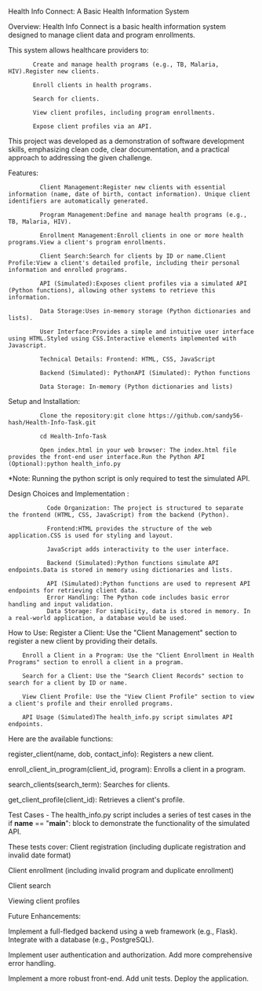 Health Info Connect: A Basic Health Information System

Overview:
Health Info Connect is a basic health information system designed to manage client data and program enrollments. 

This system allows healthcare providers to:

           Create and manage health programs (e.g., TB, Malaria, HIV).Register new clients.
           
           Enroll clients in health programs.
           
           Search for clients.
           
           View client profiles, including program enrollments.
           
           Expose client profiles via an API.
           
This project was developed as a demonstration of software development skills, emphasizing clean code, clear documentation, 
and a practical approach to addressing the given challenge.


Features:

             Client Management:Register new clients with essential information (name, date of birth, contact information). Unique client identifiers are automatically generated. 
             
             Program Management:Define and manage health programs (e.g., TB, Malaria, HIV).
             
             Enrollment Management:Enroll clients in one or more health programs.View a client's program enrollments.
             
             Client Search:Search for clients by ID or name.Client Profile:View a client's detailed profile, including their personal information and enrolled programs.
             
             API (Simulated):Exposes client profiles via a simulated API (Python functions), allowing other systems to retrieve this information.
             
             Data Storage:Uses in-memory storage (Python dictionaries and lists).
             
             User Interface:Provides a simple and intuitive user interface using HTML.Styled using CSS.Interactive elements implemented with Javascript.
             
             Technical Details: Frontend: HTML, CSS, JavaScript
             
             Backend (Simulated): PythonAPI (Simulated): Python functions
             
             Data Storage: In-memory (Python dictionaries and lists)

             
Setup and Installation: 

             Clone the repository:git clone https://github.com/sandy56-hash/Health-Info-Task.git
             
             cd Health-Info-Task
             
             Open index.html in your web browser: The index.html file provides the front-end user interface.Run the Python API (Optional):python health_info.py
             
*Note: Running the python script is only required to test the simulated API.



Design Choices and Implementation :

               Code Organization: The project is structured to separate the frontend (HTML, CSS, JavaScript) from the backend (Python).
               
               Frontend:HTML provides the structure of the web application.CSS is used for styling and layout.
               
               JavaScript adds interactivity to the user interface.
               
               Backend (Simulated):Python functions simulate API endpoints.Data is stored in memory using dictionaries and lists.
               
               API (Simulated):Python functions are used to represent API endpoints for retrieving client data.
               Error Handling: The Python code includes basic error handling and input validation.
               Data Storage: For simplicity, data is stored in memory. In a real-world application, a database would be used.

               
How to Use:
        Register a Client: Use the "Client Management" section to register a new client by providing their details.
        
        Enroll a Client in a Program: Use the "Client Enrollment in Health Programs" section to enroll a client in a program.
        
        Search for a Client: Use the "Search Client Records" section to search for a client by ID or name.
        
        View Client Profile: Use the "View Client Profile" section to view a client's profile and their enrolled programs.
        
        API Usage (Simulated)The health_info.py script simulates API endpoints. 

        
Here are the available functions:

register_client(name, dob, contact_info): Registers a new client.

enroll_client_in_program(client_id, program): Enrolls a client in a program.

search_clients(search_term): Searches for clients.

get_client_profile(client_id): Retrieves a client's profile.

Test Cases - The health_info.py script includes a series of test cases in the if __name__ == "__main__": block to demonstrate the functionality of the simulated API.

These tests cover: Client registration (including duplicate registration and invalid date format)

Client enrollment (including invalid program and duplicate enrollment)

Client search

Viewing client profiles


Future Enhancements:

Implement a full-fledged backend using a web framework (e.g., Flask). Integrate with a database (e.g., PostgreSQL).

Implement user authentication and authorization. Add more comprehensive error handling.

Implement a more robust front-end. Add unit tests. Deploy the application.
